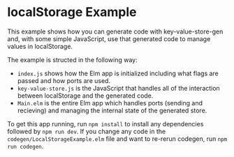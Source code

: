 # localStorage Example

This example shows how you can generate code with key-value-store-gen and, with some simple JavaScript, use that generated code to manage values in localStorage.

The example is structed in the following way:

- `index.js` shows how the Elm app is initialized including what flags are passed and how ports are used.
- `key-value-store.js` is the JavaScript that handles all of the interaction between localStorage and the generated code.
- `Main.elm` is the entire Elm app which handles ports (sending and recieving) and managing the internal state of the generated store.

To get this app running, run `npm install` to install any dependencies followed by `npm run dev`. If you change any code in the `codegen/LocalStorageExample.elm` file and want to re-rerun codegen, run `npm run codegen`.